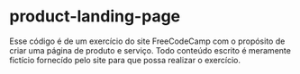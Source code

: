 # product-landing-page
Esse código é de um exercício do site FreeCodeCamp com o propósito de criar uma página de produto e serviço.
Todo conteúdo escrito é meramente fictício fornecído pelo site para que possa realizar o exercício.
